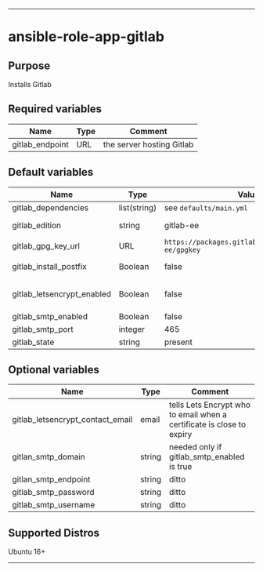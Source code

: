 ----
# ansible-role-app-gitlab

## Purpose
Installs Gitlab

## Required variables
| Name | Type | Comment |
| ---- | ---- | ------- |
| gitlab_endpoint | URL | the server hosting Gitlab | must be https to allow Lets Encrypt |

## Default variables
| Name | Type | Value | Comment |
| ---- | ---- | ----- | ------- |
| gitlab_dependencies | list(string) | see `defaults/main.yml` | packages to install first |
| gitlab_edition | string | gitlab-ee | Choose the community (ce) or enterprise (ee) edition | 
| gitlab_gpg_key_url | URL | `https://packages.gitlab.com/gitlab/gitlab-ee/gpgkey` | where to get the repository key |
| gitlab_install_postfix | Boolean | false | installs Postfix you you can send emails via it |
| gitlab_letsencrypt_enabled | Boolean | false | if true, set gitlab_letsencrypt_contact_email too |
| gitlab_smtp_enabled | Boolean | false ||
| gitlab_smtp_port | integer | 465 ||
| gitlab_state | string | present | oneOf(absent, present) |

## Optional variables
| Name | Type | Comment |
| ---- | ---- | ------- |
| gitlab_letsencrypt_contact_email | email | tells Lets Encrypt who to email when a certificate is close to expiry |
| gitlan_smtp_domain | string | needed only if gitlab_smtp_enabled is true |
| gitlan_smtp_endpoint | string | ditto |
| gitlab_smtp_password | string | ditto |
| gitlab_smtp_username | string | ditto |

## Supported Distros
Ubuntu 16+

****
